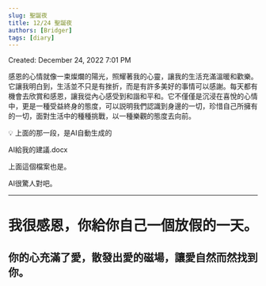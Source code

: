 ```yaml
---
slug: 聖誕夜
title: 12/24 聖誕夜
authors: [Bridger]
tags: [diary]
---
```


Created: December 24, 2022 7:01 PM

感恩的心情就像一束燦爛的陽光，照耀著我的心靈，讓我的生活充滿溫暖和歡樂。它讓我明白到，生活並不只是有挫折，而是有許多美好的事情可以感謝。每天都有機會去欣賞和感恩，讓我從內心感受到和諧和平和。它不僅僅是沉浸在喜悅的心情中，更是一種受益終身的態度，可以説明我們認識到身邊的一切，珍惜自己所擁有的一切，面對生活中的種種挑戰，以一種樂觀的態度去向前。

<aside>
💡 上面的那一段，是AI自動生成的

</aside>

AI給我的建議.docx

上面這個檔案也是。

AI很驚人對吧。

---

# 我很感恩，你給你自己一個放假的一天。

## 你的心充滿了愛，散發出愛的磁場，讓愛自然而然找到你。